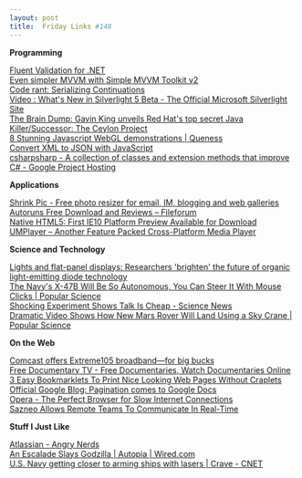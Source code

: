 ```yaml
---
layout: post
title:  Friday Links #148
---
```

**Programming**

[Fluent Validation for .NET ](http://fluentvalidation.codeplex.com/)   
[Even simpler MVVM with Simple MVVM Toolkit v2](http://coolthingoftheday.blogspot.com/2011/04/even-simpler-mvvm-with-simple-mvvm.html)   
[Code rant: Serializing Continuations](http://mikehadlow.blogspot.com/2011/04/serializing-continuations.html)   
[Video : What's New in Silverlight 5 Beta - The Official Microsoft Silverlight Site](http://www.silverlight.net/learn/videos/all/whats-new-in-silverlight-5-beta/)   
[The Brain Dump: Gavin King unveils Red Hat's top secret Java Killer/Successor: The Ceylon Project ](http://blog.talawah.net/2011/04/gavin-king-unviels-red-hats-top-secret.html)   
[8 Stunning Javascript WebGL demonstrations | Queness](http://www.queness.com/post/7459/8-stunning-javascript-webgl-demonstrations)   
[Convert XML to JSON with JavaScript ](http://davidwalsh.name/convert-xml-json?utm_source=javascriptweekly&utm_medium=email)   
[csharpsharp - A collection of classes and extension methods that improve C# - Google Project Hosting](http://code.google.com/p/csharpsharp/)

**Applications**

[Shrink Pic - Free photo resizer for email, IM, blogging and web galleries](http://www.onthegosoft.com/shrink_pic.htm)   
[Autoruns Free Download and Reviews – Fileforum](http://fileforum.betanews.com/detail/Autoruns/1092024321/1?utm_source=feedburner&utm_medium=feed&utm_campaign=Feed%3A+fileforum%2Ffull+%28Fileforum+-+full+feed%29)   
[Native HTML5: First IE10 Platform Preview Available for Download](http://blogs.msdn.com/b/ie/archive/2011/04/12/native-html5-first-ie10-platform-preview-available-for-download.aspx)   
[UMPlayer – Another Feature Packed Cross-Platform Media Player ](http://www.makeuseof.com/tag/umplayer-feature-packed-crossplatform-media-player/)

**Science and Technology**

[Lights and flat-panel displays: Researchers 'brighten' the future of organic light-emitting diode technology ](http://www.sciencedaily.com/releases/2011/04/110414151534.htm?utm_source=feedburner&utm_medium=feed&utm_campaign=Feed%3A+sciencedaily+%28ScienceDaily%3A+Latest+Science+News%29)   
[The Navy's X-47B Will Be So Autonomous, You Can Steer It With Mouse Clicks | Popular Science](http://www.popsci.com/technology/article/2011-04/navys-x-47b-will-be-so-autonomous-pilots-will-fly-it-mouse-clicks)   
[Shocking Experiment Shows Talk Is Cheap - Science News ](http://www.sciencenews.org/view/generic/id/72278/title/Shocking_experiment_shows_talk_is_cheap)   
[Dramatic Video Shows How New Mars Rover Will Land Using a Sky Crane | Popular Science](http://www.popsci.com/technology/article/2011-04/video-new-mars-rover-will-land-using-sky-crane-solar-system-first)

**On the Web**

[Comcast offers Extreme105 broadband—for big bucks](http://news.consumerreports.org/electronics/2011/04/comcasts-high-speed-extreme105-internet-service-goes-out-to-40-million.html?EXTKEY=I72RSE0)   
[Free Documentary TV - Free Documentaries, Watch Documentaries Online](http://www.freedocumentary.tv/)   
[3 Easy Bookmarklets To Print Nice Looking Web Pages Without Craplets ](http://www.makeuseof.com/tag/3-easy-bookmarklets-print-nice-web-pages-craplets/)   
[Official Google Blog: Pagination comes to Google Docs](http://googleblog.blogspot.com/2011/04/pagination-comes-to-google-docs.html?utm_source=feedburner&utm_medium=feed&utm_campaign=Feed%3A+blogspot%2FMKuf+%28Official+Google+Blog%29)   
[Opera - The Perfect Browser for Slow Internet Connections](http://www.labnol.org/software/opera-for-slow-internet/19106/)   
[Sazneo Allows Remote Teams To Communicate In Real-Time ](http://www.makeuseof.com/tag/sazneo-remote-teams-communicate-realtime/)

**Stuff I Just Like**

[Atlassian - Angry Nerds ](http://www.atlassian.com/en/angrynerds)   
[An Escalade Slays Godzilla | Autopia | Wired.com](http://www.wired.com/autopia/2011/04/an-escalade-slays-godzilla/)   
[U.S. Navy getting closer to arming ships with lasers | Crave - CNET ](http://news.cnet.com/8301-17938_105-20052949-1.html?part=rss&subj=news&tag=2547-1_3-0-20)
